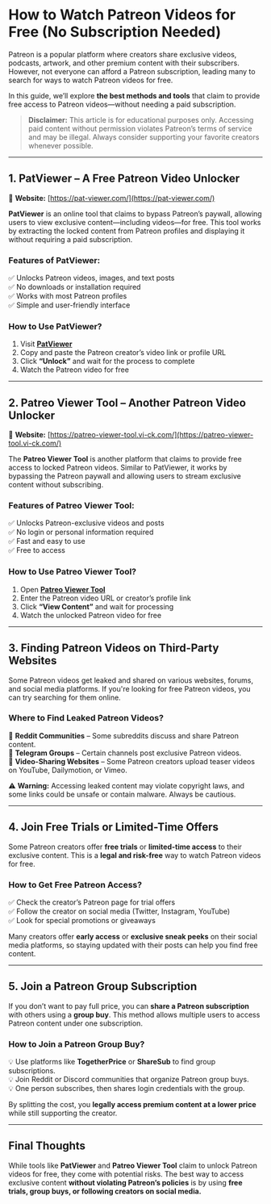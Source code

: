 # **How to Watch Patreon Videos for Free (No Subscription Needed)**  

Patreon is a popular platform where creators share exclusive videos, podcasts, artwork, and other premium content with their subscribers. However, not everyone can afford a Patreon subscription, leading many to search for ways to watch Patreon videos for free.  

In this guide, we’ll explore **the best methods and tools** that claim to provide free access to Patreon videos—without needing a paid subscription.  

> **Disclaimer:** This article is for educational purposes only. Accessing paid content without permission violates Patreon’s terms of service and may be illegal. Always consider supporting your favorite creators whenever possible.  

---

## **1. PatViewer – A Free Patreon Video Unlocker**  
🔗 **Website:** [https://pat-viewer.com/](https://pat-viewer.com/)  

**PatViewer** is an online tool that claims to bypass Patreon’s paywall, allowing users to view exclusive content—including videos—for free. This tool works by extracting the locked content from Patreon profiles and displaying it without requiring a paid subscription.  

### **Features of PatViewer:**  
✅ Unlocks Patreon videos, images, and text posts  
✅ No downloads or installation required  
✅ Works with most Patreon profiles  
✅ Simple and user-friendly interface  

### **How to Use PatViewer?**  
1. Visit **[PatViewer](https://pat-viewer.com/)**  
2. Copy and paste the Patreon creator’s video link or profile URL  
3. Click **“Unlock”** and wait for the process to complete  
4. Watch the Patreon video for free  

---

## **2. Patreo Viewer Tool – Another Patreon Video Unlocker**  
🔗 **Website:** [https://patreo-viewer-tool.vi-ck.com/](https://patreo-viewer-tool.vi-ck.com/)  

The **Patreo Viewer Tool** is another platform that claims to provide free access to locked Patreon videos. Similar to PatViewer, it works by bypassing the Patreon paywall and allowing users to stream exclusive content without subscribing.  

### **Features of Patreo Viewer Tool:**  
✅ Unlocks Patreon-exclusive videos and posts  
✅ No login or personal information required  
✅ Fast and easy to use  
✅ Free to access  

### **How to Use Patreo Viewer Tool?**  
1. Open **[Patreo Viewer Tool](https://patreo-viewer-tool.vi-ck.com/)**  
2. Enter the Patreon video URL or creator’s profile link  
3. Click **“View Content”** and wait for processing  
4. Watch the unlocked Patreon video for free  

---

## **3. Finding Patreon Videos on Third-Party Websites**  
Some Patreon videos get leaked and shared on various websites, forums, and social media platforms. If you're looking for free Patreon videos, you can try searching for them online.  

### **Where to Find Leaked Patreon Videos?**  
🔎 **Reddit Communities** – Some subreddits discuss and share Patreon content.  
🔎 **Telegram Groups** – Certain channels post exclusive Patreon videos.  
🔎 **Video-Sharing Websites** – Some Patreon creators upload teaser videos on YouTube, Dailymotion, or Vimeo.  

⚠️ **Warning:** Accessing leaked content may violate copyright laws, and some links could be unsafe or contain malware. Always be cautious.  

---

## **4. Join Free Trials or Limited-Time Offers**  
Some Patreon creators offer **free trials** or **limited-time access** to their exclusive content. This is a **legal and risk-free** way to watch Patreon videos for free.  

### **How to Get Free Patreon Access?**  
✅ Check the creator’s Patreon page for trial offers  
✅ Follow the creator on social media (Twitter, Instagram, YouTube)  
✅ Look for special promotions or giveaways  

Many creators offer **early access** or **exclusive sneak peeks** on their social media platforms, so staying updated with their posts can help you find free content.  

---

## **5. Join a Patreon Group Subscription**  
If you don’t want to pay full price, you can **share a Patreon subscription** with others using a **group buy**. This method allows multiple users to access Patreon content under one subscription.  

### **How to Join a Patreon Group Buy?**  
💡 Use platforms like **TogetherPrice** or **ShareSub** to find group subscriptions.  
💡 Join Reddit or Discord communities that organize Patreon group buys.  
💡 One person subscribes, then shares login credentials with the group.  

By splitting the cost, you **legally access premium content at a lower price** while still supporting the creator.  

---

## **Final Thoughts**  
While tools like **PatViewer** and **Patreo Viewer Tool** claim to unlock Patreon videos for free, they come with potential risks. The best way to access exclusive content **without violating Patreon’s policies** is by using **free trials, group buys, or following creators on social media.**  
